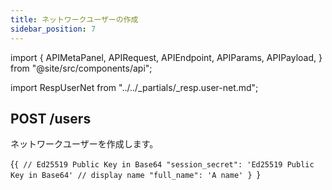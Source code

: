 ```yaml
---
title: ネットワークユーザーの作成
sidebar_position: 7
---
```


import {
  APIMetaPanel,
  APIRequest,
  APIEndpoint,
  APIParams,
  APIPayload,
} from "@site/src/components/api";

import RespUserNet from "../../_partials/_resp.user-net.md";

## POST /users

ネットワークユーザーを作成します。

<APIEndpoint url="/users" />

<APIMetaPanel
  scope=""
  limitation="Only application user can create network users."
/>

<APIPayload>{`{
  // Ed25519 Public Key in Base64
  "session_secret": 'Ed25519 Public Key in Base64'
  // display name
  "full_name": 'A name'
}
`}</APIPayload>

<APIRequest
  title="Create Network User"
  method="POST"
  url='/users -data &apos;{"full_name": "Bot User","session_secret": SECRET}&apos;'
/>

<RespUserNet />
